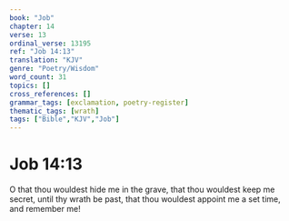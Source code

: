```yaml
---
book: "Job"
chapter: 14
verse: 13
ordinal_verse: 13195
ref: "Job 14:13"
translation: "KJV"
genre: "Poetry/Wisdom"
word_count: 31
topics: []
cross_references: []
grammar_tags: [exclamation, poetry-register]
thematic_tags: [wrath]
tags: ["Bible","KJV","Job"]
---
```


# Job 14:13

O that thou wouldest hide me in the grave, that thou wouldest keep me secret, until thy wrath be past, that thou wouldest appoint me a set time, and remember me!
